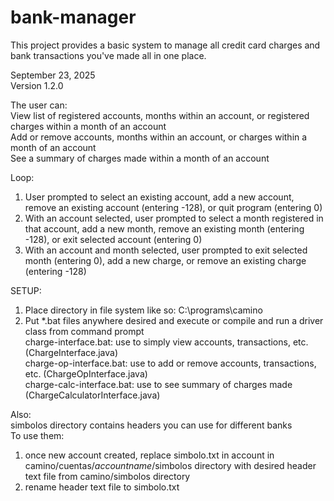 # bank-manager
This project provides a basic system to manage all credit card charges and bank transactions you've made all in one place.

September 23, 2025\
Version 1.2.0

The user can:\
View list of registered accounts, months within an account, or registered charges within a month of an account\
Add or remove accounts, months within an account, or charges within a month of an account\
See a summary of charges made within a month of an account

Loop:
1. User prompted to select an existing account, add a new account, remove an existing account (entering -128), 
	or quit program (entering 0)
2. With an account selected, user prompted to select a month registered in that account, add a new month, remove 
	an existing month (entering -128), or exit selected account (entering 0)
3. With an account and month selected, user prompted to exit selected month (entering 0), add a new 
	charge, or remove an existing charge (entering -128)

SETUP:
1. Place directory in file system like so: C:\programs\camino
2. Put *.bat files anywhere desired and execute or compile and run a driver class from command prompt\
charge-interface.bat: use to simply view accounts, transactions, etc. (ChargeInterface.java)\
charge-op-interface.bat: use to add or remove accounts, transactions, etc. (ChargeOpInterface.java)\
charge-calc-interface.bat: use to see summary of charges made (ChargeCalculatorInterface.java)

Also:\
simbolos directory contains headers you can use for different banks\
To use them:
1. once new account created, replace simbolo.txt in account in camino/cuentas/*accountname*/simbolos
	directory with desired header text file from camino/simbolos directory
2. rename header text file to simbolo.txt
